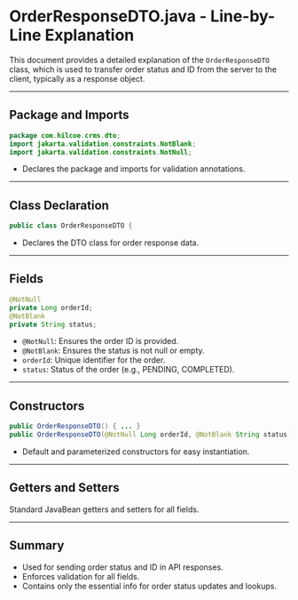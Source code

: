 # OrderResponseDTO.java - Line-by-Line Explanation

This document provides a detailed explanation of the `OrderResponseDTO` class, which is used to transfer order status and ID from the server to the client, typically as a response object.

---

## Package and Imports

```java
package com.hilcoe.crms.dto;
import jakarta.validation.constraints.NotBlank;
import jakarta.validation.constraints.NotNull;
```
- Declares the package and imports for validation annotations.

---

## Class Declaration

```java
public class OrderResponseDTO {
```
- Declares the DTO class for order response data.

---

## Fields

```java
@NotNull
private Long orderId;
@NotBlank
private String status;
```
- `@NotNull`: Ensures the order ID is provided.
- `@NotBlank`: Ensures the status is not null or empty.
- `orderId`: Unique identifier for the order.
- `status`: Status of the order (e.g., PENDING, COMPLETED).

---

## Constructors

```java
public OrderResponseDTO() { ... }
public OrderResponseDTO(@NotNull Long orderId, @NotBlank String status) { ... }
```
- Default and parameterized constructors for easy instantiation.

---

## Getters and Setters

Standard JavaBean getters and setters for all fields.

---

## Summary
- Used for sending order status and ID in API responses.
- Enforces validation for all fields.
- Contains only the essential info for order status updates and lookups.

